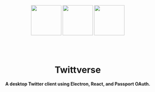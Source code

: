 <div align="center">
  <img src="https://terraine.com/wp-content/uploads/2017/02/electron-logo.png" height="96" width="96" />
  <img src="https://cdn4.iconfinder.com/data/icons/logos-3/600/React.js_logo-512.png" height="96" width="96" />
  <img src="https://cdn.glitch.com/project-avatar/0d184ee3-fd8d-4b94-acf4-b4e686e57375.png" height="96" width="96" />
  <br><br><br><br>
  <h1>Twittverse</h1>
  <b>A desktop Twitter client using Electron, React, and Passport OAuth.</b>
</div>
